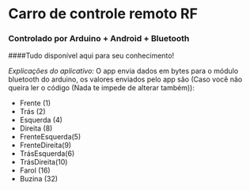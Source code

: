 # Carro de controle remoto RF 
### Controlado por Arduino + Android + Bluetooth
####Tudo disponível aqui para seu conhecimento!
 
 *Explicações do aplicativo:*
 O app envia dados em bytes para o módulo bluetooth do arduino, os valores enviados pelo app são (Caso você não queira ler o código (Nada te impede de alterar também)):
 * Frente (1)
 * Trás (2)
 * Esquerda (4)
 * Direita (8)
 * FrenteEsquerda(5)
 * FrenteDireita(9)
 * TrásEsquerda(6)
 * TrásDireita(10)
  * Farol (16)
  * Buzina (32)
 
